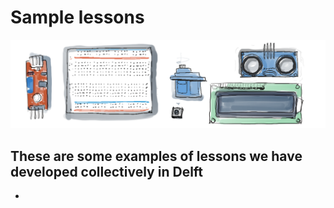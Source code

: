 # Sample lessons
![hardware illustration](img/banner_2.png)
## These are some examples of lessons we have developed collectively in Delft
- []()
